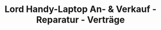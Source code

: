 ---
title: "Lord Handy-Laptop An- & Verkauf - Reparatur - Verträge"
url: /koblenz/lord-handy-laptop-an-und-verkauf-reparatur-vertraege/
shop: Handy
---